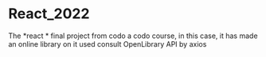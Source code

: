 # React_2022
The *react * final project from codo a codo course, in this case, it has made an online library on it used consult OpenLibrary API by axios
